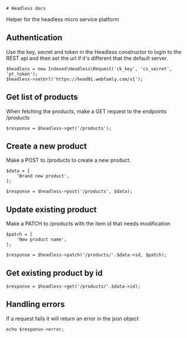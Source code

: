     # Headless docs
Helper for the headless micro service platform

## Authentication

Use the key, secret and token in the Headless constructor to login to the REST api and then set the url if it's different that the default server.

    $headless = new Indexed\Headless\Request('ck_key', 'cs_secret', 'pt_token');
    $headless->setUrl('https://head01.webfamly.com/v1');
    
## Get list of products

When fetching the products, make a GET request to the endpoints /products

    $response = $headless->get('/products');
    
## Create a new product

Make a POST to /products to create a new product.

    $data = [
        'Brand new product',
    ];
    
    $response = $headless->post('/products', $data);
    
## Update existing product

Make a PATCH to /products with the item id that needs modification

    $patch = [
        'New product name',
    ];
    
    $response = $headless->patch('/products/'.$data->id, $patch);
    
## Get existing product by id

    $response = $headless->get('/products/'.$data->id);

## Handling errors

If a request fails it will return an error in the json object

    echo $response->error;
 